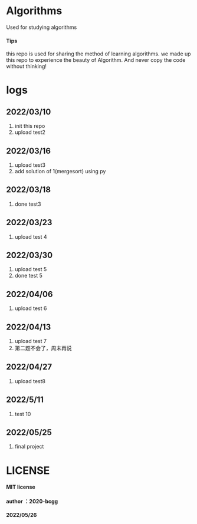 # Algorithms
Used for studying algorithms
#### Tips
this repo is used for sharing the method of learning algorithms. 
we made up this repo to experience the beauty of Algorithm.
And never copy the code without thinking!

# logs
## 2022/03/10
1. init this repo
2. upload test2
## 2022/03/16
1. upload test3  
2. add solution of 1(mergesort) using py
## 2022/03/18
1. done test3
## 2022/03/23
1. upload test 4
## 2022/03/30
1. upload test 5
2. done test 5
## 2022/04/06
1. upload test 6
## 2022/04/13
1. upload test 7
2. 第二题不会了，周末再说
## 2022/04/27
1. upload test8
## 2022/5/11
1. test 10
## 2022/05/25
1. final project
# LICENSE
#### MIT license
#### author ：2020-bcgg 
#### 2022/05/26
